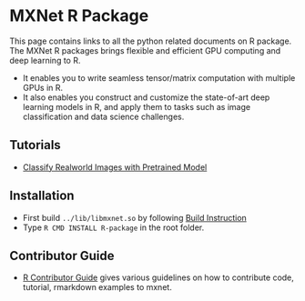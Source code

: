 MXNet R Package
===============
This page contains links to all the python related documents on R package.
The MXNet R packages brings flexible and efficient GPU computing and deep learning to R.

- It enables you to write seamless tensor/matrix computation with multiple GPUs in R.
- It also enables you construct and customize the state-of-art deep learning models in R,
  and apply them to tasks such as image classification and data science challenges.

Tutorials
---------
* [Classify Realworld Images with Pretrained Model](classifyRealImageWithPretrainedModel.md)

Installation
------------
- First build ```../lib/libmxnet.so``` by following [Build Instruction](../doc/build.md)
- Type ```R CMD INSTALL R-package``` in the root folder.


Contributor Guide
-----------------
* [R Contributor Guide](../contribute.md#r-package) gives various guidelines on how to contribute code, tutorial, rmarkdown examples to mxnet.
